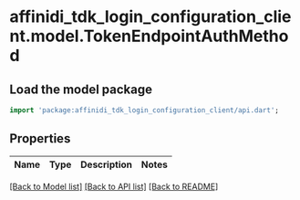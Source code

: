 # affinidi_tdk_login_configuration_client.model.TokenEndpointAuthMethod

## Load the model package

```dart
import 'package:affinidi_tdk_login_configuration_client/api.dart';
```

## Properties

| Name | Type | Description | Notes |
| ---- | ---- | ----------- | ----- |

[[Back to Model list]](../README.md#documentation-for-models) [[Back to API list]](../README.md#documentation-for-api-endpoints) [[Back to README]](../README.md)
